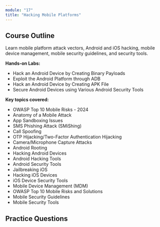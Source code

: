 ```yaml
---
module: "17"
title: "Hacking Mobile Platforms"
---
```


## Course Outline

Learn mobile platform attack vectors, Android and iOS hacking, mobile device management, mobile security guidelines, and security tools.

**Hands-on Labs:**

- Hack an Android Device by Creating Binary Payloads
- Exploit the Android Platform through ADB
- Hack an Android Device by Creating APK File
- Secure Android Devices using Various Android Security Tools

**Key topics covered:**

- OWASP Top 10 Mobile Risks - 2024
- Anatomy of a Mobile Attack
- App Sandboxing Issues
- SMS Phishing Attack (SMiShing)
- Call Spoofing
- OTP Hijacking/Two-Factor Authentication Hijacking
- Camera/Microphone Capture Attacks
- Android Rooting
- Hacking Android Devices
- Android Hacking Tools
- Android Security Tools
- Jailbreaking iOS
- Hacking iOS Devices
- iOS Device Security Tools
- Mobile Device Management (MDM)
- OWASP Top 10 Mobile Risks and Solutions
- Mobile Security Guidelines
- Mobile Security Tools

## Practice Questions
